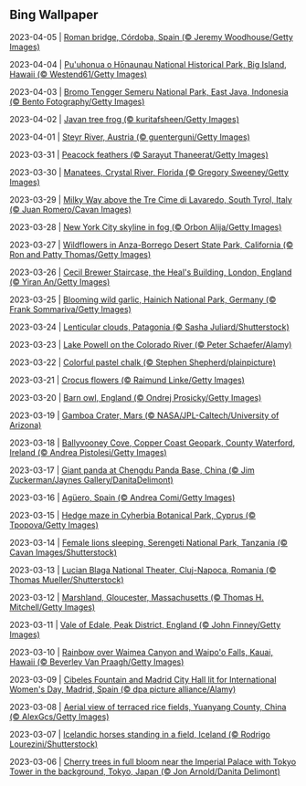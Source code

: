 ## Bing Wallpaper
2023-04-05 | [Roman bridge, Córdoba, Spain (© Jeremy Woodhouse/Getty Images)](./wallpaper/2023-04-05.jpg) 

2023-04-04 | [Pu'uhonua o Hōnaunau National Historical Park, Big Island, Hawaii (© Westend61/Getty Images)](./wallpaper/2023-04-04.jpg) 

2023-04-03 | [Bromo Tengger Semeru National Park, East Java, Indonesia (© Bento Fotography/Getty Images)](./wallpaper/2023-04-03.jpg) 

2023-04-02 | [Javan tree frog (© kuritafsheen/Getty Images)](./wallpaper/2023-04-02.jpg) 

2023-04-01 | [Steyr River, Austria (© guenterguni/Getty Images)](./wallpaper/2023-04-01.jpg) 

2023-03-31 | [Peacock feathers (© Sarayut Thaneerat/Getty Images)](./wallpaper/2023-03-31.jpg) 

2023-03-30 | [Manatees, Crystal River, Florida (© Gregory Sweeney/Getty Images)](./wallpaper/2023-03-30.jpg) 

2023-03-29 | [Milky Way above the Tre Cime di Lavaredo, South Tyrol, Italy (© Juan Romero/Cavan Images)](./wallpaper/2023-03-29.jpg) 

2023-03-28 | [New York City skyline in fog (© Orbon Alija/Getty Images)](./wallpaper/2023-03-28.jpg) 

2023-03-27 | [Wildflowers in Anza-Borrego Desert State Park, California (© Ron and Patty Thomas/Getty Images)](./wallpaper/2023-03-27.jpg) 

2023-03-26 | [Cecil Brewer Staircase, the Heal's Building, London, England (© Yiran An/Getty Images)](./wallpaper/2023-03-26.jpg) 

2023-03-25 | [Blooming wild garlic, Hainich National Park, Germany (© Frank Sommariva/Getty Images)](./wallpaper/2023-03-25.jpg) 

2023-03-24 | [Lenticular clouds, Patagonia (© Sasha Juliard/Shutterstock)](./wallpaper/2023-03-24.jpg) 

2023-03-23 | [Lake Powell on the Colorado River (© Peter Schaefer/Alamy)](./wallpaper/2023-03-23.jpg) 

2023-03-22 | [Colorful pastel chalk (© Stephen Shepherd/plainpicture)](./wallpaper/2023-03-22.jpg) 

2023-03-21 | [Crocus flowers (© Raimund Linke/Getty Images)](./wallpaper/2023-03-21.jpg) 

2023-03-20 | [Barn owl, England (© Ondrej Prosicky/Getty Images)](./wallpaper/2023-03-20.jpg) 

2023-03-19 | [Gamboa Crater, Mars (© NASA/JPL-Caltech/University of Arizona)](./wallpaper/2023-03-19.jpg) 

2023-03-18 | [Ballyvooney Cove, Copper Coast Geopark, County Waterford, Ireland (© Andrea Pistolesi/Getty Images)](./wallpaper/2023-03-18.jpg) 

2023-03-17 | [Giant panda at Chengdu Panda Base, China (© Jim Zuckerman/Jaynes Gallery/DanitaDelimont)](./wallpaper/2023-03-17.jpg) 

2023-03-16 | [Agüero, Spain (© Andrea Comi/Getty Images)](./wallpaper/2023-03-16.jpg) 

2023-03-15 | [Hedge maze in Cyherbia Botanical Park, Cyprus (© Tpopova/Getty Images)](./wallpaper/2023-03-15.jpg) 

2023-03-14 | [Female lions sleeping, Serengeti National Park, Tanzania (© Cavan Images/Shutterstock)](./wallpaper/2023-03-14.jpg) 

2023-03-13 | [Lucian Blaga National Theater, Cluj-Napoca, Romania (© Thomas Mueller/Shutterstock)](./wallpaper/2023-03-13.jpg) 

2023-03-12 | [Marshland, Gloucester, Massachusetts (© Thomas H. Mitchell/Getty Images)](./wallpaper/2023-03-12.jpg) 

2023-03-11 | [Vale of Edale, Peak District, England (© John Finney/Getty Images)](./wallpaper/2023-03-11.jpg) 

2023-03-10 | [Rainbow over Waimea Canyon and Waipo'o Falls, Kauai, Hawaii (© Beverley Van Praagh/Getty Images)](./wallpaper/2023-03-10.jpg) 

2023-03-09 | [Cibeles Fountain and Madrid City Hall lit for International Women's Day, Madrid, Spain (© dpa picture alliance/Alamy)](./wallpaper/2023-03-09.jpg) 

2023-03-08 | [Aerial view of terraced rice fields, Yuanyang County, China (© AlexGcs/Getty Images)](./wallpaper/2023-03-08.jpg) 

2023-03-07 | [Icelandic horses standing in a field, Iceland (© Rodrigo Lourezini/Shutterstock)](./wallpaper/2023-03-07.jpg) 

2023-03-06 | [Cherry trees in full bloom near the Imperial Palace with Tokyo Tower in the background, Tokyo, Japan (© Jon Arnold/Danita Delimont)](./wallpaper/2023-03-06.jpg) 

